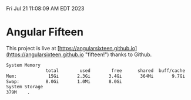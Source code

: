 Fri Jul 21 11:08:09 AM EDT 2023

# Angular Fifteen


This project is live at [https://angularsixteen.github.io](https://angularsixteen.github.io "fifteen!") thanks to Github.

```bash
System Memory
               total        used        free      shared  buff/cache   available
Mem:            15Gi       2.3Gi       3.4Gi       364Mi       9.7Gi        12Gi
Swap:          8.0Gi       1.0Mi       8.0Gi
System Storage
379M	.
